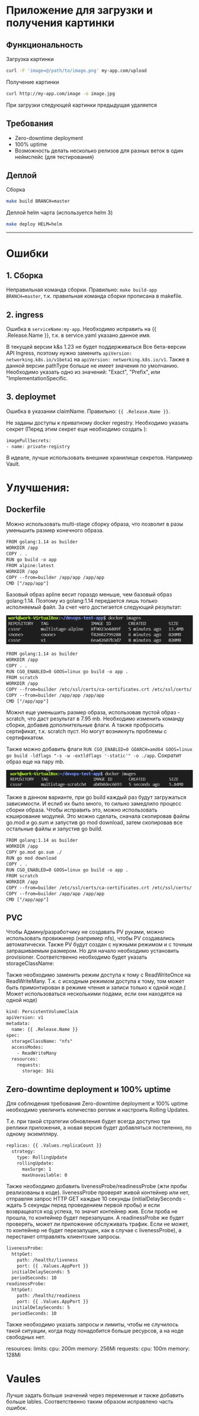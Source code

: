 # Приложение для загрузки и получения картинки

## Функциональность

Загрузка картинки

```sh
curl -F 'image=@/path/to/image.png' my-app.com/upload
```

Получение картинки

```sh
curl http://my-app.com/image -o image.jpg
```

При загрузки следующей картинки предыдущая удаляется

## Требования

- Zero-downtime deployment
- 100% uptime
- Возможность делать несколько релизов для разных веток в один неймспейс (для тестирования)

## Деплой

Сборка

```sh
make build BRANCH=master
```

Деплой helm чарта (используется helm 3)

```sh
make deploy HELM=helm
```


---
# Ошибки  
## 1. Сборка
Неправильная команда сборки. Правильно: `make build-app BRANCH=master`, т.к. правильная команда сборки прописана в makefile.
 
## 2. ingress

Ошибка в `serviceName:my-app`. Необходимо исправить на {{ .Release.Name }}, т.к. в service.yaml указано данное имя.

В текущей версии k&s 1.23 не будет поддерживаться Все бета-версии API Ingress, поэтому нужно заменить `apiVersion: networking.k8s.io/v1beta1` на `apiVersion: networking.k8s.io/v1`.
Также в данной версии pathType больше не имеет значения по умолчанию. Необходимо указать одно из значений: "Exact", "Prefix", или "ImplementationSpecific.

## 3. deploymet
Ошибка в указании claimName. Правильно: `{{ .Release.Name }}`.

Не заданы доступы к приватному docker regestry. Необходимо указать секрет (Перед этим секрет еще необходимо создать ):
```
imagePullSecrets:
- name: private-registry
```
В идеале, лучше использовать внешние хранилище секретов. Например Vault. 

# Улучшения:
## Dockerfile
Можно использовать multi-stage сборку образа, что позволит в разы уменьшить размер конечного образа.

```
FROM golang:1.14 as builder
WORKDIR /app
COPY . .
RUN go build -o app
FROM alpine:latest
WORKDIR /app
COPY --from=builder /app/app /app/app
CMD ["/app/app"]
```
Базовый образ apline весит гораздо меньше, чем базовый образ golang:1.14. Поэтому из golang:1.14 передается лишь только исполняемый файл. За счет чего достигается следующий результат:

![alt text](/pmg/1.PNG?raw=true)


 ```
FROM golang:1.14 as builder
WORKDIR /app
COPY . .
RUN CGO_ENABLED=0 GOOS=linux go build -o app .
FROM scratch
WORKDIR /app
COPY --from=builder /etc/ssl/certs/ca-certificates.crt /etc/ssl/certs/
COPY --from=builder /app/app /app/app
CMD ["/app/app"]
 ```
Можнл еще уменьшить размер образа, использовав пустой образ - scratch, что даст результат в 7.95 mb.
Необходимо изменить команду сборки, добавив дополнительные флаги. А также пробросить сертификат, т.к. scratch пуст. Но могут возникнуть проблемы с сертификатом.

Также можно добавить флаги `RUN CGO_ENABLED=0 GOARCH=amd64 GOOS=linux go build -ldflags "-s -w -extldflags '-static'" -o ./app`. Сократит образ еще на пару mb.

![alt text](/pmg/2.PNG?raw=true)


Также в данном варианте, при go build каждый раз будут загружаться  зависимости. И еслиб их было много, то сильно замедлило процесс сборки образа. 
Чтобы исправить это, можно использовать кэширование модулей.
Это можно сделать, сначала скопировав файлы go.mod и go.sum и запустив go mod download, затем скопировав все остальные файлы и запустив go build.

 ```
FROM golang:1.14 as builder
WORKDIR /app
COPY go.mod go.sum ./
RUN go mod download
COPY . .
RUN CGO_ENABLED=0 GOOS=linux go build -o app .
FROM scratch
WORKDIR /app
COPY --from=builder /etc/ssl/certs/ca-certificates.crt /etc/ssl/certs/
COPY --from=builder /app/app /app/app
CMD ["/app/app"]
 ```

## PVC

Чтобы Админу/разработчику не создавать PV руками, можно использовать провижинер (например nfs), чтобы PV создавались автоматически. Также PV будут создан с нужными режимом и с точным запрашиваемым размером. Но для начало необходимо установить provisioner. Соответственно необходимо будет указать storageClassName:


Также необходимо заменить режим доступа к тому с ReadWriteOnce на ReadWriteMany.
Т.к. с исходным режимом доступа к тому, том может быть примонтирован в режиме чтения и записи только к одной ноде.( Может использоваться несколькими подами, если они находятся на одной ноде)

```
kind: PersistentVolumeClaim
apiVersion: v1
metadata:
  name: {{ .Release.Name }}
spec:
  storageClassName: "nfs"
  accessModes:
    - ReadWriteMany
  resources:
    requests:
      storage: 1Gi

```

## Zero-downtime deployment и 100% uptime
Для соблюдения требования Zero-downtime deployment и 100% uptime необходимо увеличить количество реплик и настроить Rolling Updates.

Т.е. при такой стратегии обновления будет всегда доступно три реплики приложения, а новая версия будет добавляться постепенно, по одному экземпляру.
```
replicas: {{ .Values.replicaCount }}
  strategy:
    type: RollingUpdate
    rollingUpdate:
      maxSurge: 1
      maxUnavailable: 0
```
Также необходимо добавить livenessProbe/readinessProbe (жти пробы реализованы в коде). livenessProbe проверят живой контейнер или нет, отправляя запрос HTTP GET каждые 10 секунды (initialDelaySeconds - ждать 5 секунды перед проведением первой пробы) и если возвращеатся код успеха, то значит контейнер жив. Если проба не прошла, то контейнер будет перезапущен.
А readinessProbe же будет проверять, может ли приложение обслуживать трафик. Если не может, то контейнер не будет перезапущен, как в случае с livenessProbe), а перестанет отправлять клиентские запросы.
```
livenessProbe:
  httpGet:
    path: /healthz/liveness
    port: {{ .Values.AppPort }}
  initialDelaySeconds: 5
  periodSeconds: 10
readinessProbe:
  httpGet:
    path: /healthz/readiness
    port: {{ .Values.AppPort }}
  initialDelaySeconds: 5
  periodSeconds: 10
```
Также необходимо указать запросы и лимиты, чтобы не случилось такой ситуации, когда поду понадобится больше ресурсов, а на ноде свободных нет.

resources:
   limits:
     cpu: 200m
     memory: 256Mi
   requests:
     cpu: 100m
     memory: 128Mi

# Vaules
Лучше задать больше значений через переменные и также добавить больше lables. Соответственно таким образом исправлено часть ошибок.
